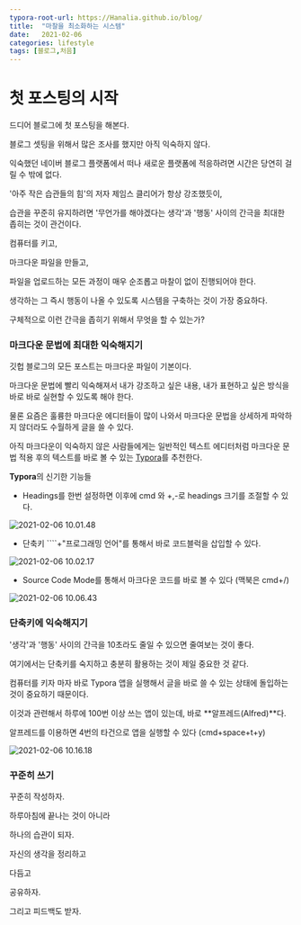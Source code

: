 ```yaml
---
typora-root-url: https://Hanalia.github.io/blog/
title:  "마찰을 최소화하는 시스템"
date:   2021-02-06
categories: lifestyle
tags: [블로그,처음]
---
```






# 첫 포스팅의 시작

드디어 블로그에 첫 포스팅을 해본다.

블로그 셋팅을 위해서 많은 조사를 했지만 아직 익숙하지 않다.

익숙했던 네이버 블로그 플랫폼에서 떠나 새로운 플랫폼에 적응하려면 시간은 당연히 걸릴 수 밖에 없다. 



'아주 작은 습관들의 힘'의 저자 제임스 클리어가 항상 강조했듯이,



습관을 꾸준히 유지하려면 '무언가를 해야겠다는 생각'과 '행동' 사이의 간극을 최대한 좁히는 것이 관건이다.



컴퓨터를 키고,

마크다운 파일을 만들고,

파일을 업로드하는 모든 과정이 매우 순조롭고 마찰이 없이 진행되어야 한다.



생각하는 그 즉시 행동이 나올 수 있도록 시스템을 구축하는 것이 가장 중요하다.



구체적으로 이런 간극을 좁히기 위해서 무엇을 할 수 있는가?



### **마크다운** 문법에 최대한 익숙해지기

깃헙 블로그의 모든 포스트는 마크다운 파일이 기본이다.

마크다운 문법에 빨리 익숙해져서 내가 강조하고 싶은 내용,  내가 표현하고 싶은 방식을 바로 바로 실현할 수 있도록 해야 한다.



물론 요즘은 훌륭한 마크다운 에디터들이 많이 나와서 마크다운 문법을 상세하게 파악하지 않더라도 수월하게 글을 쓸 수 있다.

아직 마크다운이 익숙하지 않은 사람들에게는 일반적인 텍스트 에디터처럼 마크다운 문법 적용 후의 텍스트를 바로 볼 수 있는 [Typora](https://typora.io)를 추천한다.



**Typora**의 신기한 기능들

- Headings를 한번 설정하면 이후에 cmd 와 +,-로 headings 크기를 조절할 수 있다.

![2021-02-06 10.01.48](https://i.loli.net/2021/02/06/ifIFPXSjDodgUAE.gif)

- 단축키 ````+"프로그래밍 언어"를 통해서 바로 코드블럭을 삽입할 수 있다.





![2021-02-06 10.02.17](https://i.loli.net/2021/02/06/gjTiCxQAISkPNuw.gif)







- Source Code Mode를 통해서 마크다운 코드를 바로 볼 수 있다 (맥북은 cmd+/)

![2021-02-06 10.06.43](https://i.loli.net/2021/02/06/zs7tervbX6UnQal.gif)

### 단축키에 익숙해지기

'생각'과 '행동' 사이의 간극을 10초라도 줄일 수 있으면 줄여보는 것이 좋다.

여기에서는 단축키를 숙지하고 충분히 활용하는 것이 제일 중요한 것 같다.

컴퓨터를 키자 마자 바로 Typora 앱을 실행해서 글을 바로 쓸 수 있는 상태에 돌입하는 것이 중요하기 때문이다.



이것과 관련해서 하루에 100번 이상 쓰는 앱이 있는데, 바로 **알프레드(Alfred)**다.



알프레드를 이용하면 4번의 타건으로 앱을 실행할 수 있다 (cmd+space+t+y)

![2021-02-06 10.16.18](/../../../../../assets/images/2021-02-06%2010.16.18.gif)

### 꾸준히 쓰기

꾸준히 작성하자.

하루아침에 끝나는 것이 아니라

하나의 습관이 되자.



자신의 생각을 정리하고

다듬고

공유하자.



그리고 피드백도 받자.



